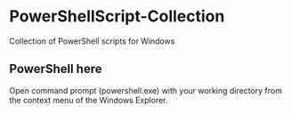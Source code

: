PowerShellScript-Collection
===========================

Collection of PowerShell scripts for Windows


PowerShell here
---------------

Open command prompt (powershell.exe) with your working directory from the 
context menu of the Windows Explorer.
